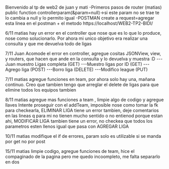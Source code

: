 Bienvenido al tp de web2 de juan y mati
-Primeros pasos de router (matias)
public function controllerparam(&param=null)->si este param no se trae te lo cambia a null y lo permito igual
-POSTMAN create a request=agregar esta linea en el postman + el metodo https://localhost/WEB2-TP2-BIDI/

6/11 matias
hay un error en el controller que nose que es lo que lo produce, nose como solucionarlo. Por ahora mi unico objetivo era realizar una consulta y que me devuelva todo de ligas

7/11 Juan
Acomode el error en controller, agregue cositas JSONView, view, y routers, que hacen que ande en la consulta y lo devuelva y muestra :D
---Juan muestro Ligas completa (GET)
---Muestro ligas por ID (GET)
---Agrego liga (POST)
---Borro liga (DELETE)
---Modifico league (PUT)

7/11 matias
agregue funciones en team, por ahora solo hay una, mañana continuo. Creo que tambien tengo que arreglar el delete de ligas para que elimine todos los equipos tambien

8/11 matias
agregue mas funciones a team , limpie algo de codigo y agregue llaves
Intente proseguir con el addTeam, imposible nose como tomar la fk para checkearla, ELIMINAR LIGA tiene un error tambien, deje comentarios en las lineas q para mi no tienen mucho sentido o no entienod porque estan ahi, MODIFICAR LIGA tambien tiene un error, no checkea que todos los parametros esten llenos igual que pasa con AGREGAR LIGA

10/11  matias
modifique el if de errores, param solo es utilizable si se manda por get no por post

15/11 matias
limpie codigo, agregue funciones de team, hice el compaginado de la pagina pero me quedo incoompleto, me falta separarlo en dos